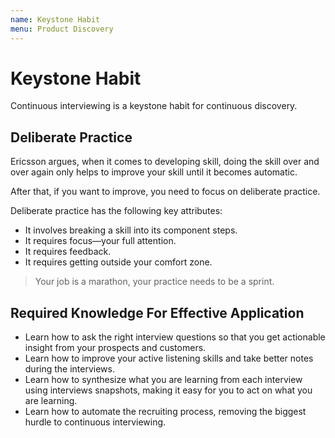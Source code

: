 ```yaml
---
name: Keystone Habit
menu: Product Discovery
---
```


# Keystone Habit

Continuous interviewing is a keystone habit for continuous discovery.

## Deliberate Practice

Ericsson argues, when it comes to developing skill, doing the skill over and over again only helps to improve your skill until it becomes automatic.

After that, if you want to improve, you need to focus on deliberate practice.

Deliberate practice has the following key attributes:

- It involves breaking a skill into its component steps.
- It requires focus—your full attention.
- It requires feedback.
- It requires getting outside your comfort zone.

> Your job is a marathon, your practice needs to be a sprint.

## Required Knowledge For Effective Application

- Learn how to ask the right interview questions so that you get actionable insight from your prospects and customers.
- Learn how to improve your active listening skills and take better notes during the interviews.
- Learn how to synthesize what you are learning from each interview using interviews snapshots, making it easy for you to act on what you are learning.
- Learn how to automate the recruiting process, removing the biggest hurdle to continuous interviewing.
